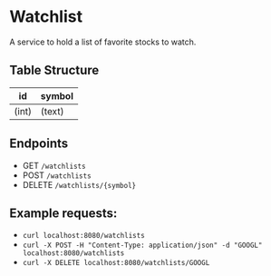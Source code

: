 # Watchlist
A service to hold a list of favorite stocks to watch.

## Table Structure
| id    | symbol  |
| ----- | ------- |
| (int) | (text) |

## Endpoints
- GET `/watchlists`
- POST `/watchlists`
- DELETE `/watchlists/{symbol}`

## Example requests:
- `curl localhost:8080/watchlists`
- `curl -X POST -H "Content-Type: application/json" -d "GOOGL" localhost:8080/watchlists`
- `curl -X DELETE localhost:8080/watchlists/GOOGL`
